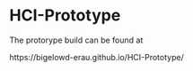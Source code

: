 # HCI-Prototype
<p>The protorype build can be found at</p>
<p>https://bigelowd-erau.github.io/HCI-Prototype/</p>
